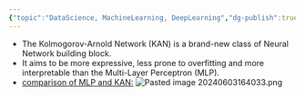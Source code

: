 ```yaml
---
{"topic":"DataScience, MachineLearning, DeepLearning","dg-publish":true,"permalink":"/Notes/Kolmogorov-Arnold Networks/","dgPassFrontmatter":true,"noteIcon":""}
---
```


- The Kolmogorov-Arnold Network (KAN) is a brand-new class of Neural Network building block. 
- It aims to be more expressive, less prone to overfitting and more interpretable than the Multi-Layer Perceptron (MLP).
- [comparison of MLP and KAN:](https://arxiv.org/abs/2404.19756)
![Pasted image 20240603164033.png](/img/user/_assets/images/Pasted%20image%2020240603164033.png)

